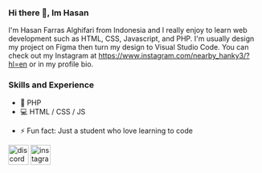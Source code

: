 ### Hi there 👋, Im Hasan 
I'm Hasan Farras Alghifari from Indonesia and I really enjoy to learn web development such as HTML, CSS, Javascript, and PHP. I'm usually design my project on Figma then turn my design to Visual Studio Code. You can check out my Instagram at https://www.instagram.com/nearby_hanky3/?hl=en or in my profile bio.

### Skills and Experience
* 💾 PHP
* 💻 HTML / CSS / JS
  
- ⚡ Fun fact: Just a student who love learning to code 


[<img src='https://cdn.jsdelivr.net/npm/simple-icons@3.0.1/icons/discord.svg' alt='discord' height='40'>](https://github.com/nearbyhanky3)  [<img src='https://cdn.jsdelivr.net/npm/simple-icons@3.0.1/icons/instagram.svg' alt='instagram' height='40'>](https://www.instagram.com/nearby_hanky3/?hl=en)  

